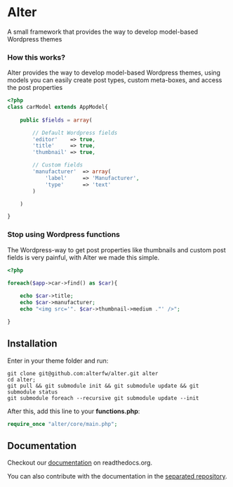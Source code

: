 Alter
=====

A small framework that provides the way to develop model-based Wordpress themes

### How this works?

Alter provides the way to develop model-based Wordpress themes, using models you can easily create post types, custom meta-boxes, and access the post properties

```php
<?php
class carModel extends AppModel{
	
	public $fields = array(

		// Default Wordpress fields
		'editor'	=> true,
		'title'		=> true,
		'thumbnail'	=> true,

		// Custom fields
		'manufacturer'	=> array(
			'label'		=> 'Manufacturer',
			'type'		=> 'text'	
		)

	)

}
```

### Stop using Wordpress functions

The Wordpress-way to get post properties like thumbnails and custom post fields is very painful, with Alter we made this simple.

```php
<?php

foreach($app->car->find() as $car){
	
	echo $car->title;
	echo $car->manufacturer;
	echo "<img src='". $car->thumbnail->medium ."' />";

}
```

## Installation

Enter in your theme folder and run:

	git clone git@github.com:alterfw/alter.git alter
	cd alter;
	git pull && git submodule init && git submodule update && git submodule status
	git submodule foreach --recursive git submodule update --init

After this, add this line to your **functions.php**:

```php
require_once "alter/core/main.php";
```

## Documentation

Checkout our [documentation](http://alter-framework.readthedocs.org/en/latest/index.html) on readthedocs.org.

You can also contribute with the documentation in the [separated repository](https://github.com/alterfw/docs).
